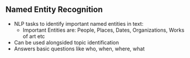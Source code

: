 ## Named Entity Recognition
- NLP tasks to identify important named entities in text:
  * Important Entities are: People, Places, Dates, Organizations, Works of art etc
- Can be used alongsided topic identification
- Answers basic questions like who, when, where, what